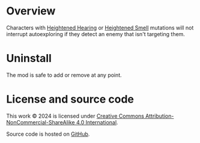 ﻿# Overview

Characters with [Heightened Hearing](https://wiki.cavesofqud.com/wiki/Heightened_Hearing) or [Heightened Smell](https://wiki.cavesofqud.com/wiki/Heightened_Smell) mutations will not interrupt autoexploring if they detect an enemy that isn't targeting them.

# Uninstall

The mod is safe to add or remove at any point.

# License and source code

This work © 2024 is licensed under [Creative Commons Attribution-NonCommercial-ShareAlike 4.0 International](https://creativecommons.org/licenses/by-nc-sa/4.0/).

Source code is hosted on [GitHub](https://github.com/modo-lv/caves-of-qud-mods/tree/main/AutoexplorePlus).